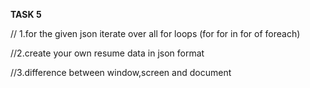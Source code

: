 ******TASK 5******




// 1.for the given json iterate over all for loops (for for in for of foreach)



//2.create your own resume data in json format


//3.difference between window,screen and document